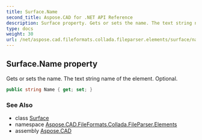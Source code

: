 ```yaml
---
title: Surface.Name
second_title: Aspose.CAD for .NET API Reference
description: Surface property. Gets or sets the name. The text string name of the element. Optional
type: docs
weight: 30
url: /net/aspose.cad.fileformats.collada.fileparser.elements/surface/name/
---
```

## Surface.Name property

Gets or sets the name. The text string name of the element. Optional.

```csharp
public string Name { get; set; }
```

### See Also

* class [Surface](../)
* namespace [Aspose.CAD.FileFormats.Collada.FileParser.Elements](../../surface/)
* assembly [Aspose.CAD](../../../)


